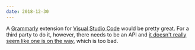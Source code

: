 ```yaml
---
date: 2018-12-30
---
```


A [Grammarly](https://app.grammarly.com/) extension for [Visual Studio Code](https://code.visualstudio.com/) would be pretty great. For a third party to do it, however, there needs to be an API and [it doesn't really seem like one is on the way](https://twitter.com/Grammarly/status/388621218586578944), which is too bad.
